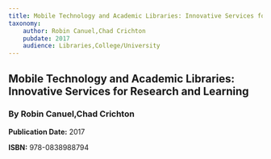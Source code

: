 ```yaml
---
title: Mobile Technology and Academic Libraries: Innovative Services for Research and Learning
taxonomy:
	author: Robin Canuel,Chad Crichton
	pubdate: 2017
	audience: Libraries,College/University
---
```

## Mobile Technology and Academic Libraries: Innovative Services for Research and Learning
### By Robin Canuel,Chad Crichton


**Publication Date:** 2017

**ISBN:** 978-0838988794